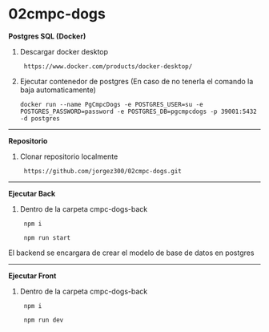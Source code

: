 # 02cmpc-dogs
 
**Postgres SQL (Docker)**

1. Descargar docker desktop 

        https://www.docker.com/products/docker-desktop/

2.  Ejecutar contenedor de postgres (En caso de no tenerla el comando la baja automaticamente)

        docker run --name PgCmpcDogs -e POSTGRES_USER=su -e POSTGRES_PASSWORD=password -e POSTGRES_DB=pgcmpcdogs -p 39001:5432 -d postgres

****

**Repositorio**

1. Clonar repositorio localmente

        https://github.com/jorgez300/02cmpc-dogs.git

****

**Ejecutar Back**

1. Dentro de la carpeta cmpc-dogs-back

        npm i

        npm run start

El backend se encargara de crear el modelo de base de datos en postgres



****

**Ejecutar Front**

1. Dentro de la carpeta cmpc-dogs-back

        npm i

        npm run dev